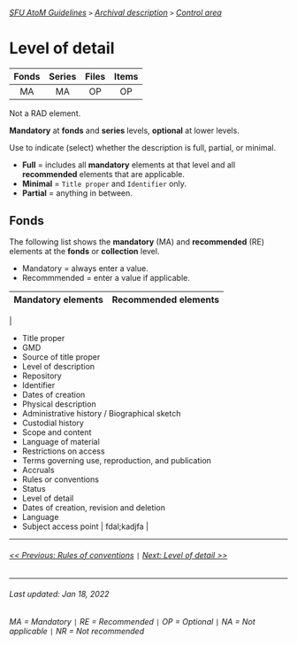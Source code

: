 ###### [SFU AtoM Guidelines](../README.md) `>` [Archival description](overview.md) `>` [Control area](overview.md#control-area)

# Level of detail
| Fonds 	| Series 	| Files 	| Items 	|
|:-----:	|:------:	|:-----:	|:-----:	|
|   MA    |   MA    |   OP  	|   OP  	|

Not a RAD element.

**Mandatory** at **fonds** and **series** levels, **optional** at lower levels.

Use to indicate (select) whether the description is full, partial, or minimal.
- **Full** = includes all **mandatory** elements at that level and all **recommended** elements that are applicable.
- **Minimal** = `Title proper` and `Identifier` only.
- **Partial** = anything in between.

## Fonds
The following list shows the **mandatory** (MA) and **recommended** (RE) elements at the **fonds** or **collection** level.
- Mandatory = always enter a value.
- Recommmended = enter a value if applicable.

| Mandatory elements | Recommended elements |
|:-----   |:----- |
|
- Title proper
- GMD
- Source of title proper
- Level of description
- Repository
- Identifier
- Dates of creation
- Physical description
- Administrative history / Biographical sketch
- Custodial history
- Scope and content
- Language of material
- Restrictions on access
- Terms governing use, reproduction, and publication
- Accruals
- Rules or conventions
- Status
- Level of detail
- Dates of creation, revision and deletion
- Language
- Subject access point
| fdal;kadjfa
|


---
###### [<< Previous: Rules of conventions](rules-or-conventions.md) `|` [Next: Level of detail >>](level-of-detail.md)
---
###### Last updated: Jan 18, 2022
###### MA = Mandatory `|` RE = Recommended `|` OP = Optional `|` NA = Not applicable `|` NR = Not recommended
